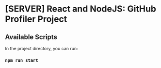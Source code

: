 # [SERVER] React and NodeJS: GitHub Profiler Project

## Available Scripts

In the project directory, you can run:

### `npm run start`